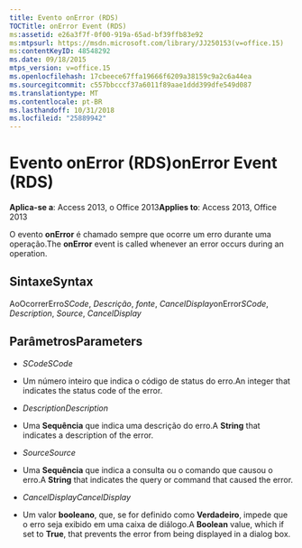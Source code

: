 ```yaml
---
title: Evento onError (RDS)
TOCTitle: onError Event (RDS)
ms:assetid: e26a3f7f-0f00-919a-65ad-bf39ffb83e92
ms:mtpsurl: https://msdn.microsoft.com/library/JJ250153(v=office.15)
ms:contentKeyID: 48548292
ms.date: 09/18/2015
mtps_version: v=office.15
ms.openlocfilehash: 17cbeece67ffa19666f6209a38159c9a2c6a44ea
ms.sourcegitcommit: c557bbcccf37a6011f89aae1ddd399dfe549d087
ms.translationtype: MT
ms.contentlocale: pt-BR
ms.lasthandoff: 10/31/2018
ms.locfileid: "25889942"
---
```

# <a name="onerror-event-rds"></a><span data-ttu-id="3ed49-102">Evento onError (RDS)</span><span class="sxs-lookup"><span data-stu-id="3ed49-102">onError Event (RDS)</span></span>


<span data-ttu-id="3ed49-103">**Aplica-se a**: Access 2013, o Office 2013</span><span class="sxs-lookup"><span data-stu-id="3ed49-103">**Applies to**: Access 2013, Office 2013</span></span>

<span data-ttu-id="3ed49-104">O evento **onError** é chamado sempre que ocorre um erro durante uma operação.</span><span class="sxs-lookup"><span data-stu-id="3ed49-104">The **onError** event is called whenever an error occurs during an operation.</span></span>

## <a name="syntax"></a><span data-ttu-id="3ed49-105">Sintaxe</span><span class="sxs-lookup"><span data-stu-id="3ed49-105">Syntax</span></span>

<span data-ttu-id="3ed49-106">AoOcorrerErro*SCode*, *Descrição*, *fonte*, *CancelDisplay*</span><span class="sxs-lookup"><span data-stu-id="3ed49-106">onError*SCode*, *Description*, *Source*, *CancelDisplay*</span></span>

## <a name="parameters"></a><span data-ttu-id="3ed49-107">Parâmetros</span><span class="sxs-lookup"><span data-stu-id="3ed49-107">Parameters</span></span>

  - <span data-ttu-id="3ed49-108">*SCode*</span><span class="sxs-lookup"><span data-stu-id="3ed49-108">*SCode*</span></span>

  - <span data-ttu-id="3ed49-109">Um número inteiro que indica o código de status do erro.</span><span class="sxs-lookup"><span data-stu-id="3ed49-109">An integer that indicates the status code of the error.</span></span>

  - <span data-ttu-id="3ed49-110">*Description*</span><span class="sxs-lookup"><span data-stu-id="3ed49-110">*Description*</span></span>

  - <span data-ttu-id="3ed49-111">Uma **Sequência** que indica uma descrição do erro.</span><span class="sxs-lookup"><span data-stu-id="3ed49-111">A **String** that indicates a description of the error.</span></span>

  - <span data-ttu-id="3ed49-112">*Source*</span><span class="sxs-lookup"><span data-stu-id="3ed49-112">*Source*</span></span>

  - <span data-ttu-id="3ed49-113">Uma **Sequência** que indica a consulta ou o comando que causou o erro.</span><span class="sxs-lookup"><span data-stu-id="3ed49-113">A **String** that indicates the query or command that caused the error.</span></span>

  - <span data-ttu-id="3ed49-114">*CancelDisplay*</span><span class="sxs-lookup"><span data-stu-id="3ed49-114">*CancelDisplay*</span></span>

  - <span data-ttu-id="3ed49-115">Um valor **booleano**, que, se for definido como **Verdadeiro**, impede que o erro seja exibido em uma caixa de diálogo.</span><span class="sxs-lookup"><span data-stu-id="3ed49-115">A **Boolean** value, which if set to **True**, that prevents the error from being displayed in a dialog box.</span></span>

